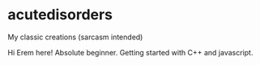 # acutedisorders
My classic creations (sarcasm intended)

Hi Erem here!
Absolute beginner. Getting started with C++ and javascript. 
